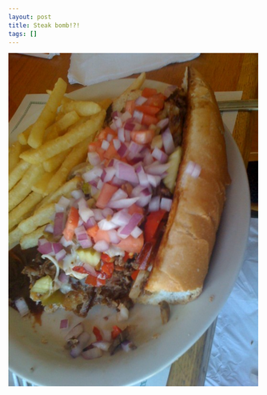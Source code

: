 ```yaml
---
layout: post
title: Steak bomb!?!
tags: []
---
```


<p>
<div class='p_embed p_image_embed'>
<img alt="Image" height="667" src="/images/10970818-image.jpg" width="500" />

</div>
</p>
